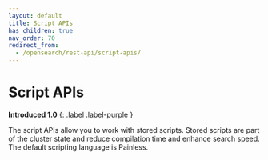 ```yaml
---
layout: default
title: Script APIs
has_children: true
nav_order: 70
redirect_from:
  - /opensearch/rest-api/script-apis/
---
```


# Script APIs

**Introduced 1.0**
{: .label .label-purple }

The script APIs allow you to work with stored scripts. Stored scripts are part of the cluster state and reduce compilation time and enhance search speed. The default scripting language is Painless.
